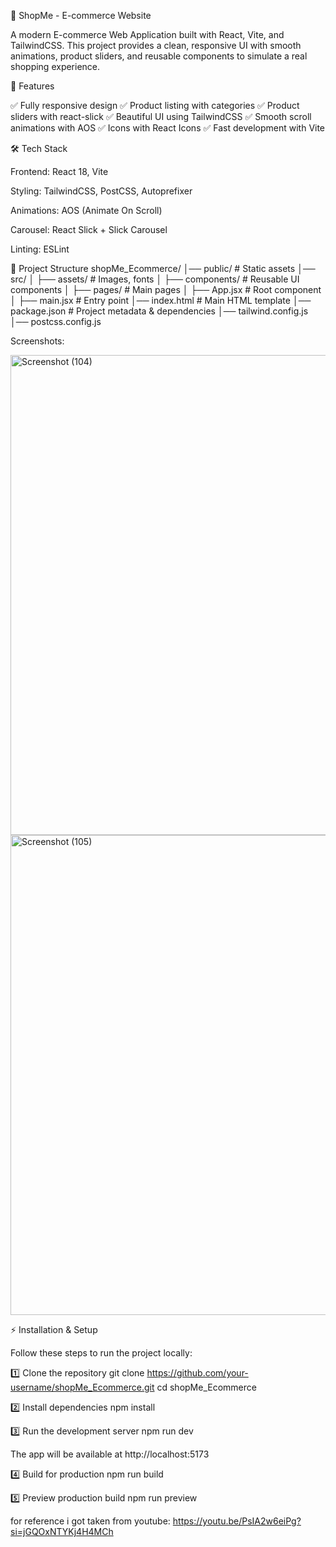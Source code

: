 🛒 ShopMe - E-commerce Website

A modern E-commerce Web Application built with React, Vite, and TailwindCSS.
This project provides a clean, responsive UI with smooth animations, product sliders, and reusable components to simulate a real shopping experience.

🚀 Features

✅ Fully responsive design
✅ Product listing with categories
✅ Product sliders with react-slick
✅ Beautiful UI using TailwindCSS
✅ Smooth scroll animations with AOS
✅ Icons with React Icons
✅ Fast development with Vite

🛠️ Tech Stack

Frontend: React 18, Vite

Styling: TailwindCSS, PostCSS, Autoprefixer

Animations: AOS (Animate On Scroll)

Carousel: React Slick + Slick Carousel

Linting: ESLint

📂 Project Structure
shopMe_Ecommerce/
│── public/          # Static assets
│── src/
│   ├── assets/      # Images, fonts
│   ├── components/  # Reusable UI components
│   ├── pages/       # Main pages
│   ├── App.jsx      # Root component
│   ├── main.jsx     # Entry point
│── index.html       # Main HTML template
│── package.json     # Project metadata & dependencies
│── tailwind.config.js
│── postcss.config.js

Screenshots:

<img width="1366" height="768" alt="Screenshot (104)" src="https://github.com/user-attachments/assets/5006f068-cc42-49b4-b32f-b98afec5d20f" />

<img width="1366" height="768" alt="Screenshot (105)" src="https://github.com/user-attachments/assets/dbb521ca-7804-48de-917f-453d91b6cca3" />

⚡ Installation & Setup

Follow these steps to run the project locally:

1️⃣ Clone the repository
git clone https://github.com/your-username/shopMe_Ecommerce.git
cd shopMe_Ecommerce

2️⃣ Install dependencies
npm install

3️⃣ Run the development server
npm run dev


The app will be available at http://localhost:5173

4️⃣ Build for production
npm run build

5️⃣ Preview production build
npm run preview


for reference i got taken from youtube: https://youtu.be/PsIA2w6eiPg?si=jGQOxNTYKj4H4MCh

